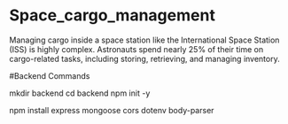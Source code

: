 # Space_cargo_management
Managing cargo inside a space station like the International Space Station (ISS) is highly complex. Astronauts spend nearly 25% of their time on cargo-related tasks, including storing, retrieving, and managing inventory.


#Backend Commands

mkdir backend
cd backend
npm init -y

npm install express mongoose cors dotenv body-parser

